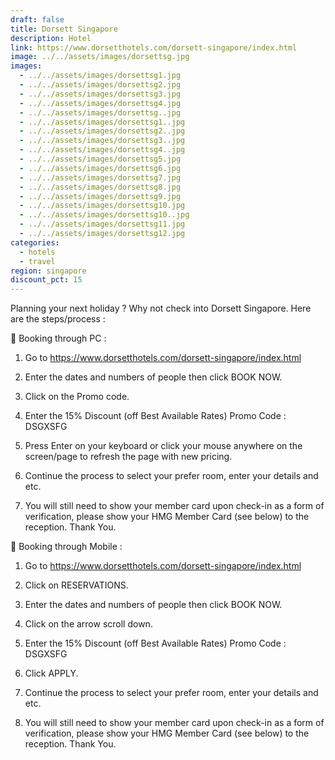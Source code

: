 ```yaml
---
draft: false
title: Dorsett Singapore
description: Hotel
link: https://www.dorsetthotels.com/dorsett-singapore/index.html
image: ../../assets/images/dorsettsg.jpg
images:
  - ../../assets/images/dorsettsg1.jpg
  - ../../assets/images/dorsettsg2.jpg
  - ../../assets/images/dorsettsg3.jpg
  - ../../assets/images/dorsettsg4.jpg
  - ../../assets/images/dorsettsg..jpg
  - ../../assets/images/dorsettsg1..jpg
  - ../../assets/images/dorsettsg2..jpg
  - ../../assets/images/dorsettsg3..jpg
  - ../../assets/images/dorsettsg4..jpg
  - ../../assets/images/dorsettsg5.jpg
  - ../../assets/images/dorsettsg6.jpg
  - ../../assets/images/dorsettsg7.jpg
  - ../../assets/images/dorsettsg8.jpg
  - ../../assets/images/dorsettsg9.jpg
  - ../../assets/images/dorsettsg10.jpg
  - ../../assets/images/dorsettsg10..jpg
  - ../../assets/images/dorsettsg11.jpg
  - ../../assets/images/dorsettsg12.jpg
categories:
  - hotels
  - travel
region: singapore
discount_pct: 15
---
```


Planning your next holiday ? Why not check into Dorsett Singapore. Here are the steps/process :

 Booking through PC :

1. Go to https://www.dorsetthotels.com/dorsett-singapore/index.html

2. Enter the dates and numbers of people then click BOOK NOW.

3. Click on the Promo code.

4. Enter the 15% Discount (off Best Available Rates) Promo Code : DSGXSFG

5. Press Enter on your keyboard or click your mouse anywhere on the screen/page to refresh the page with new pricing.

6. Continue the process to select your prefer room, enter your details and etc.

7. You will still need to show your member card upon check-in as a form of verification, please show your HMG Member Card (see below) to the reception. Thank You.

 Booking through Mobile :

1. Go to https://www.dorsetthotels.com/dorsett-singapore/index.html

2. Click on RESERVATIONS.

3. Enter the dates and numbers of people then click BOOK NOW.

4. Click on the arrow scroll down.

5. Enter the 15% Discount (off Best Available Rates) Promo Code : DSGXSFG

6. Click APPLY.

7. Continue the process to select your prefer room, enter your details and etc.

8. You will still need to show your member card upon check-in as a form of verification, please show your HMG Member Card (see below) to the reception. Thank You.
